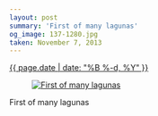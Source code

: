 ```yaml
---
layout: post
summary: 'First of many lagunas'
og_image: 137-1280.jpg
taken: November 7, 2013
---
```


<div class="post">
 <time>
  <a href="/137">
   {{ page.date | date: "%B %-d, %Y" }}
  </a>
 </time>
 <a href="/137">
  <figure data-taken="11/7/2013">
   <img alt="First of many lagunas" sizes="(min-width: 700px) 50vw, calc(100vw - 2rem)" src="{{ site.assets_url }}/137-640.jpg" srcset="{{ site.assets_url }}/137-1280.jpg 1280w, {{ site.assets_url }}/137-960.jpg 960w, {{ site.assets_url }}/137-640.jpg 640w, {{ site.assets_url }}/137-320.jpg 320w"/>
  </figure>
 </a>
 <span>
  First of many lagunas
 </span>
</div>
